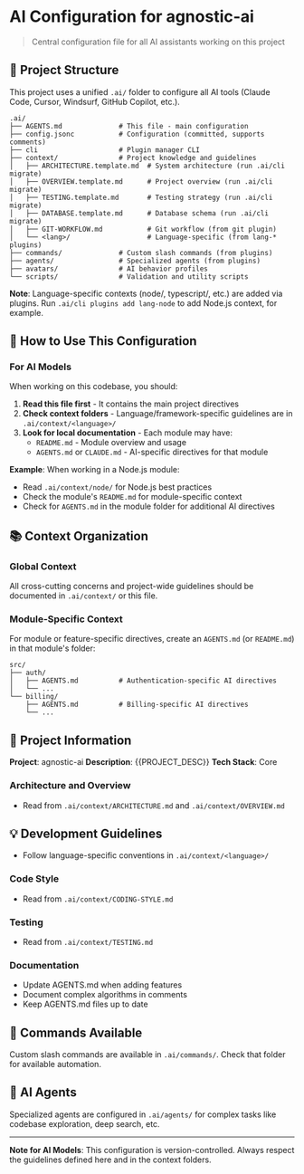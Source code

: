 # AI Configuration for agnostic-ai

> Central configuration file for all AI assistants working on this project

## 📁 Project Structure

This project uses a unified `.ai/` folder to configure all AI tools (Claude Code, Cursor, Windsurf, GitHub Copilot, etc.).

```
.ai/
├── AGENTS.md              # This file - main configuration
├── config.jsonc           # Configuration (committed, supports comments)
├── cli                    # Plugin manager CLI
├── context/               # Project knowledge and guidelines
│   ├── ARCHITECTURE.template.md  # System architecture (run .ai/cli migrate)
│   ├── OVERVIEW.template.md      # Project overview (run .ai/cli migrate)
│   ├── TESTING.template.md       # Testing strategy (run .ai/cli migrate)
│   ├── DATABASE.template.md      # Database schema (run .ai/cli migrate)
│   ├── GIT-WORKFLOW.md           # Git workflow (from git plugin)
│   └── <lang>/                   # Language-specific (from lang-* plugins)
├── commands/              # Custom slash commands (from plugins)
├── agents/                # Specialized agents (from plugins)
├── avatars/               # AI behavior profiles
└── scripts/               # Validation and utility scripts
```

**Note**: Language-specific contexts (node/, typescript/, etc.) are added via plugins.
Run `.ai/cli plugins add lang-node` to add Node.js context, for example.

## 🎯 How to Use This Configuration

### For AI Models

When working on this codebase, you should:

1. **Read this file first** - It contains the main project directives
2. **Check context folders** - Language/framework-specific guidelines are in `.ai/context/<language>/`
3. **Look for local documentation** - Each module may have:
   - `README.md` - Module overview and usage
   - `AGENTS.md` or `CLAUDE.md` - AI-specific directives for that module

**Example**: When working in a Node.js module:
- Read `.ai/context/node/` for Node.js best practices
- Check the module's `README.md` for module-specific context
- Check for `AGENTS.md` in the module folder for additional AI directives

## 📚 Context Organization

### Global Context

All cross-cutting concerns and project-wide guidelines should be documented in `.ai/context/` or this file.

### Module-Specific Context

For module or feature-specific directives, create an `AGENTS.md` (or `README.md`) in that module's folder:

```
src/
├── auth/
│   ├── AGENTS.md          # Authentication-specific AI directives
│   └── ...
└── billing/
    ├── AGENTS.md          # Billing-specific AI directives
    └── ...
```

## 🎯 Project Information

**Project**: agnostic-ai
**Description**: {{PROJECT_DESC}}
**Tech Stack**: Core

### Architecture and Overview
- Read from `.ai/context/ARCHITECTURE.md` and `.ai/context/OVERVIEW.md`


## 💡 Development Guidelines

- Follow language-specific conventions in `.ai/context/<language>/`

### Code Style
- Read from `.ai/context/CODING-STYLE.md`

### Testing
- Read from `.ai/context/TESTING.md`

### Documentation
- Update AGENTS.md when adding features
- Document complex algorithms in comments
- Keep AGENTS.md files up to date

## 🔧 Commands Available

Custom slash commands are available in `.ai/commands/`. Check that folder for available automation.

## 👥 AI Agents

Specialized agents are configured in `.ai/agents/` for complex tasks like codebase exploration, deep search, etc.

---

**Note for AI Models**: This configuration is version-controlled. Always respect the guidelines defined here and in the context folders.
